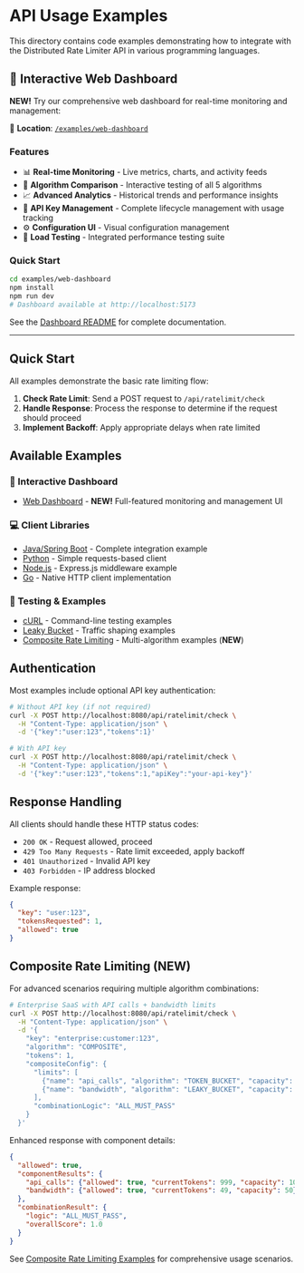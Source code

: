 # API Usage Examples

This directory contains code examples demonstrating how to integrate with the Distributed Rate Limiter API in various programming languages.

## 🎨 Interactive Web Dashboard

**NEW!** Try our comprehensive web dashboard for real-time monitoring and management:

📁 **Location**: [`/examples/web-dashboard`](../../examples/web-dashboard/)

### Features
- 📊 **Real-time Monitoring** - Live metrics, charts, and activity feeds
- 🔧 **Algorithm Comparison** - Interactive testing of all 5 algorithms
- 📈 **Advanced Analytics** - Historical trends and performance insights
- 🔑 **API Key Management** - Complete lifecycle management with usage tracking
- ⚙️ **Configuration UI** - Visual configuration management
- 🧪 **Load Testing** - Integrated performance testing suite

### Quick Start
```bash
cd examples/web-dashboard
npm install
npm run dev
# Dashboard available at http://localhost:5173
```

See the [Dashboard README](../../examples/web-dashboard/README.md) for complete documentation.

---

## Quick Start

All examples demonstrate the basic rate limiting flow:

1. **Check Rate Limit**: Send a POST request to `/api/ratelimit/check`
2. **Handle Response**: Process the response to determine if the request should proceed
3. **Implement Backoff**: Apply appropriate delays when rate limited

## Available Examples

### 🎨 Interactive Dashboard
- [Web Dashboard](../../examples/web-dashboard/README.md) - **NEW!** Full-featured monitoring and management UI

### 💻 Client Libraries
- [Java/Spring Boot](./java-client.md) - Complete integration example
- [Python](./python-client.md) - Simple requests-based client
- [Node.js](./nodejs-client.md) - Express.js middleware example
- [Go](./go-client.md) - Native HTTP client implementation

### 📝 Testing & Examples
- [cURL](./curl-examples.md) - Command-line testing examples
- [Leaky Bucket](./leaky-bucket-examples.md) - Traffic shaping examples
- [Composite Rate Limiting](../../examples/composite-rate-limiting.md) - Multi-algorithm examples (**NEW**)

## Authentication

Most examples include optional API key authentication:

```bash
# Without API key (if not required)
curl -X POST http://localhost:8080/api/ratelimit/check \
  -H "Content-Type: application/json" \
  -d '{"key":"user:123","tokens":1}'

# With API key
curl -X POST http://localhost:8080/api/ratelimit/check \
  -H "Content-Type: application/json" \
  -d '{"key":"user:123","tokens":1,"apiKey":"your-api-key"}'
```

## Response Handling

All clients should handle these HTTP status codes:

- `200 OK` - Request allowed, proceed
- `429 Too Many Requests` - Rate limit exceeded, apply backoff
- `401 Unauthorized` - Invalid API key
- `403 Forbidden` - IP address blocked

Example response:
```json
{
  "key": "user:123",
  "tokensRequested": 1,
  "allowed": true
}
```

## Composite Rate Limiting (**NEW**)

For advanced scenarios requiring multiple algorithm combinations:

```bash
# Enterprise SaaS with API calls + bandwidth limits
curl -X POST http://localhost:8080/api/ratelimit/check \
  -H "Content-Type: application/json" \
  -d '{
    "key": "enterprise:customer:123",
    "algorithm": "COMPOSITE",
    "tokens": 1,
    "compositeConfig": {
      "limits": [
        {"name": "api_calls", "algorithm": "TOKEN_BUCKET", "capacity": 1000, "refillRate": 100},
        {"name": "bandwidth", "algorithm": "LEAKY_BUCKET", "capacity": 50, "refillRate": 5}
      ],
      "combinationLogic": "ALL_MUST_PASS"
    }
  }'
```

Enhanced response with component details:
```json
{
  "allowed": true,
  "componentResults": {
    "api_calls": {"allowed": true, "currentTokens": 999, "capacity": 1000},
    "bandwidth": {"allowed": true, "currentTokens": 49, "capacity": 50}
  },
  "combinationResult": {
    "logic": "ALL_MUST_PASS",
    "overallScore": 1.0
  }
}
```

See [Composite Rate Limiting Examples](../../examples/composite-rate-limiting.md) for comprehensive usage scenarios.